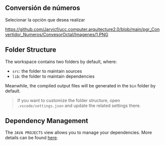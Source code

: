 ## Conversión de números 

Selecionar la opción que desea realizar

https://github.com/Jarvicf/ucc.computer.arquitecture2.0/blob/main/pgr_Convertidor_Numeros/ConvesorOctal/Imagenes/1.PNG

## Folder Structure

The workspace contains two folders by default, where:

- `src`: the folder to maintain sources
- `lib`: the folder to maintain dependencies

Meanwhile, the compiled output files will be generated in the `bin` folder by default.

> If you want to customize the folder structure, open `.vscode/settings.json` and update the related settings there.

## Dependency Management

The `JAVA PROJECTS` view allows you to manage your dependencies. More details can be found [here](https://github.com/microsoft/vscode-java-dependency#manage-dependencies).
